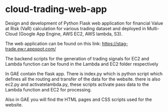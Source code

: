 # cloud-trading-web-app
Design and development of Python Flask web application for financial Value at Risk (VaR) calculation for various trading dataset and deployed in Multi-Cloud (Google App Engine, AWS EC2, AWS lambda, S3).

The web application can be found on this link: https://stag-trade.ew.r.appspot.com/

The backend scripts for the generation of trading signals for EC2 and Lambda function can be found in the Lambda and EC2 folder respectively

In GAE contain the flask app. There is index.py which is python script which defines all the routing and transfer of the data for the website. there is also ec2.py and activatelambda.py, these scripts activate pass data to the Lambda function and EC2 for processing.

Also in GAE you will find the HTML pages and CSS scripts used for the website.
